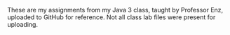 These are my assignments from my Java 3 class, taught by Professor Enz, uploaded to GitHub for reference. Not all class lab files were present for uploading.
